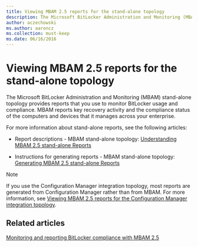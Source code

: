 ```yaml
---
title: Viewing MBAM 2.5 reports for the stand-alone topology
description: The Microsoft BitLocker Administration and Monitoring (MBAM) stand-alone topology provides reports that you use to monitor BitLocker usage and compliance.
author: aczechowski
ms.author: aaroncz
ms.collection: must-keep
ms.date: 06/16/2016
---
```


# Viewing MBAM 2.5 reports for the stand-alone topology

The Microsoft BitLocker Administration and Monitoring (MBAM) stand-alone topology provides reports that you use to monitor BitLocker usage and compliance. MBAM reports key recovery activity and the compliance status of the computers and devices that it manages across your enterprise.

For more information about stand-alone reports, see the following articles:

- Report descriptions - MBAM stand-alone topology: [Understanding MBAM 2.5 stand-alone Reports](understanding-mbam-25-stand-alone-reports.md)

- Instructions for generating reports - MBAM stand-alone topology: [Generating MBAM 2.5 stand-alone Reports](generating-mbam-25-stand-alone-reports.md)

> [!NOTE]
> If you use the Configuration Manager integration topology, most reports are generated from Configuration Manager rather than from MBAM. For more information, see [Viewing MBAM 2.5 reports for the Configuration Manager integration topology](viewing-mbam-25-reports-for-the-configuration-manager-integration-topology.md).

## Related articles

[Monitoring and reporting BitLocker compliance with MBAM 2.5](monitoring-and-reporting-bitlocker-compliance-with-mbam-25.md)
